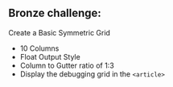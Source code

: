 ## Bronze challenge:

Create a Basic Symmetric Grid


* 10 Columns
* Float Output Style
* Column to Gutter ratio of 1:3
* Display the debugging grid in the ```<article>```
